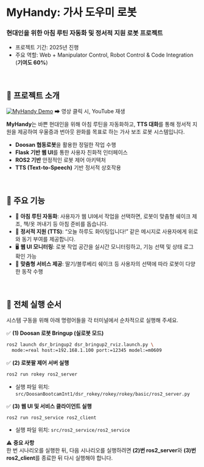 # MyHandy: 가사 도우미 로봇

### 현대인을 위한 아침 루틴 자동화 및 정서적 지원 로봇 프로젝트
- 프로젝트 기간: 2025년 진행  
- 주요 역할: Web + Manipulator Control, Robot Control & Code Integration (**기여도 60%**)

<br>

## 🎥 프로젝트 소개  
[![MyHandy Demo](https://img.youtube.com/vi/dJ__a5zE24s/0.jpg)](https://youtu.be/dJ__a5zE24s)
➡ 영상 클릭 시, YouTube 재생  

**MyHandy**는 바쁜 현대인을 위해 아침 루틴을 자동화하고, **TTS 대화**를 통해 정서적 지원을 제공하여 우울증과 번아웃 완화를 목표로 하는 가사 보조 로봇 시스템입니다.  

- **Doosan 협동로봇**을 활용한 정밀한 작업 수행  
- **Flask 기반 웹 UI**를 통한 사용자 친화적 인터페이스  
- **ROS2 기반** 안정적인 로봇 제어 아키텍처  
- **TTS (Text-to-Speech)** 기반 정서적 상호작용  

<br>

## 🔧 주요 기능
- 🤖 **아침 루틴 자동화**: 사용자가 웹 UI에서 작업을 선택하면, 로봇이 맞춤형 쉐이크 제조, 책/옷 꺼내기 등 아침 준비를 돕습니다.  
- 💬 **정서적 지원 (TTS)**: “오늘 하루도 화이팅입니다!” 같은 메시지로 사용자에게 위로와 동기 부여를 제공합니다.  
- 🖥️ **웹 UI 모니터링**: 로봇 작업 공간을 실시간 모니터링하고, 기능 선택 및 상태 로그 확인 가능  
- 🥤 **맞춤형 서비스 제공**: 딸기/블루베리 쉐이크 등 사용자의 선택에 따라 로봇이 다양한 동작 수행  

<br>

## 🚀 전체 실행 순서

시스템 구동을 위해 아래 명령어들을 각 터미널에서 순차적으로 실행해 주세요.

✅ **(1) Doosan 로봇 Bringup (실로봇 모드)**
```bash
ros2 launch dsr_bringup2 dsr_bringup2_rviz.launch.py \
  mode:=real host:=192.168.1.100 port:=12345 model:=m0609
```

✅ **(2) 로봇팔 제어 서버 실행**
```bash
ros2 run rokey ros2_server
```
* 실행 파일 위치: `src/DoosanBootcamInt1/dsr_rokey/rokey/rokey/basic/ros2_server.py`

✅ **(3) 웹 UI 및 서비스 클라이언트 실행**
```bash
ros2 run ros2_service ros2_client
```
* 실행 파일 위치: `src/ros2_service/ros2_service`

⚠️ **중요 사항**  
한 번 시나리오를 실행한 뒤, 다음 시나리오를 실행하려면 **(2)번 ros2_server**와 **(3)번 ros2_client**를 종료한 뒤 다시 실행해야 합니다.
